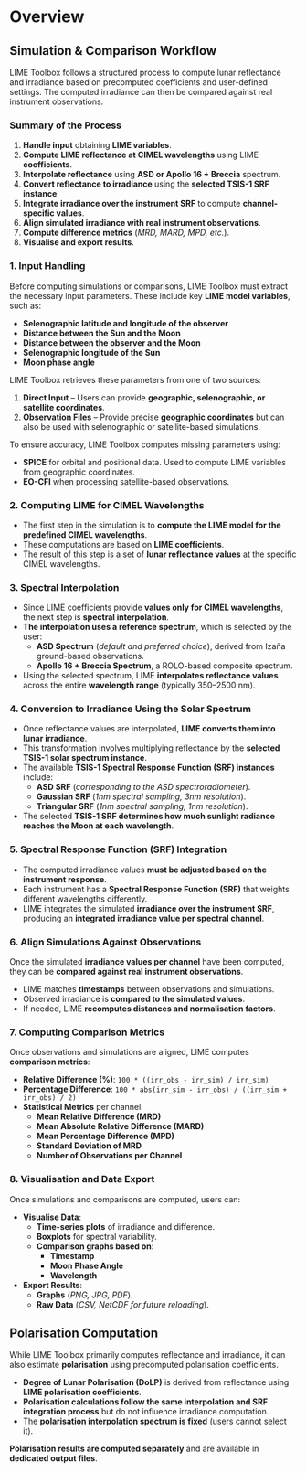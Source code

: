 # Overview

## Simulation & Comparison Workflow

LIME Toolbox follows a structured process to compute lunar reflectance and irradiance
based on precomputed coefficients and user-defined settings. The computed irradiance can
then be compared against real instrument observations.

### **Summary of the Process**
1. **Handle input** obtaining **LIME variables**.
2. **Compute LIME reflectance at CIMEL wavelengths** using LIME **coefficients**.
3. **Interpolate reflectance** using **ASD or Apollo 16 + Breccia** spectrum.
4. **Convert reflectance to irradiance** using the **selected TSIS-1 SRF instance**.
5. **Integrate irradiance over the instrument SRF** to compute **channel-specific values**.
6. **Align simulated irradiance with real instrument observations**.
7. **Compute difference metrics** (*MRD, MARD, MPD, etc.*).
8. **Visualise and export results**.


### 1. Input Handling

Before computing simulations or comparisons, LIME Toolbox must extract the necessary input parameters.
These include key **LIME model variables**, such as:
- **Selenographic latitude and longitude of the observer**
- **Distance between the Sun and the Moon**
- **Distance between the observer and the Moon**
- **Selenographic longitude of the Sun**
- **Moon phase angle**

LIME Toolbox retrieves these parameters from one of two sources:

1. **Direct Input** – Users can provide **geographic, selenographic, or satellite coordinates**.
2. **Observation Files** – Provide precise **geographic coordinates** but can also be used with selenographic or satellite-based simulations.

To ensure accuracy, LIME Toolbox computes missing parameters using:
- **SPICE** for orbital and positional data. Used to compute LIME variables from geographic coordinates.
- **EO-CFI** when processing satellite-based observations.

### 2. Computing LIME for CIMEL Wavelengths
- The first step in the simulation is to **compute the LIME model for the predefined CIMEL wavelengths**.
- These computations are based on **LIME coefficients**.
- The result of this step is a set of **lunar reflectance values** at the specific CIMEL wavelengths.

### 3. Spectral Interpolation
- Since LIME coefficients provide **values only for CIMEL wavelengths**, the next step is **spectral interpolation**.
- **The interpolation uses a reference spectrum**, which is selected by the user:
  - **ASD Spectrum** (*default and preferred choice*), derived from Izaña ground-based observations.
  - **Apollo 16 + Breccia Spectrum**, a ROLO-based composite spectrum.
- Using the selected spectrum, LIME **interpolates reflectance values** across the entire **wavelength range** (typically 350–2500 nm).

### 4. Conversion to Irradiance Using the Solar Spectrum
- Once reflectance values are interpolated, **LIME converts them into lunar irradiance**.
- This transformation involves multiplying reflectance by the **selected TSIS-1 solar spectrum instance**.
- The available **TSIS-1 Spectral Response Function (SRF) instances** include:
  - **ASD SRF** (*corresponding to the ASD spectroradiometer*).
  - **Gaussian SRF** (*1nm spectral sampling, 3nm resolution*).
  - **Triangular SRF** (*1nm spectral sampling, 1nm resolution*).
- The selected **TSIS-1 SRF determines how much sunlight radiance reaches the Moon at each wavelength**.

### 5. Spectral Response Function (SRF) Integration
- The computed irradiance values **must be adjusted based on the instrument response**.
- Each instrument has a **Spectral Response Function (SRF)** that weights different wavelengths differently.
- LIME integrates the simulated **irradiance over the instrument SRF**, producing an **integrated irradiance value per spectral channel**.

### 6. Align Simulations Against Observations
Once the simulated **irradiance values per channel** have been computed, they can be **compared against real instrument observations**.

- LIME matches **timestamps** between observations and simulations.
- Observed irradiance is **compared to the simulated values**.
- If needed, LIME **recomputes distances and normalisation factors**.

### 7. Computing Comparison Metrics
Once observations and simulations are aligned, LIME computes **comparison metrics**:
- **Relative Difference (%)**:
  `100 * ((irr_obs - irr_sim) / irr_sim)`
- **Percentage Difference**:
  `100 * abs(irr_sim - irr_obs) / ((irr_sim + irr_obs) / 2)`
- **Statistical Metrics** per channel:
  - **Mean Relative Difference (MRD)**
  - **Mean Absolute Relative Difference (MARD)**
  - **Mean Percentage Difference (MPD)**
  - **Standard Deviation of MRD**
  - **Number of Observations per Channel**

### 8. Visualisation and Data Export
Once simulations and comparisons are computed, users can:
- **Visualise Data**:
  - **Time-series plots** of irradiance and difference.
  - **Boxplots** for spectral variability.
  - **Comparison graphs based on**:
    - **Timestamp**
    - **Moon Phase Angle**
    - **Wavelength**
- **Export Results**:
  - **Graphs** (*PNG, JPG, PDF*).
  - **Raw Data** (*CSV, NetCDF for future reloading*).

## Polarisation Computation
While LIME Toolbox primarily computes reflectance and irradiance, it can also estimate **polarisation** using precomputed polarisation coefficients.

- **Degree of Lunar Polarisation (DoLP)** is derived from reflectance using **LIME polarisation coefficients**.
- **Polarisation calculations follow the same interpolation and SRF integration process** but do not influence irradiance computation.
- The **polarisation interpolation spectrum is fixed** (users cannot select it).

**Polarisation results are computed separately** and are available in **dedicated output files**.
